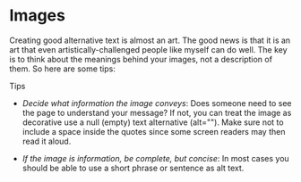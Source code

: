 # Images 

Creating good alternative text is almost an art. The good news is that it is an art that even artistically-challenged people like myself can do well. The key is to think about the meanings behind your images, not a description of them. So here are some tips:

Tips
* _Decide what information the image conveys_: Does someone need to see the page to understand your message? If not, you can treat the image as decorative use a null (empty) text alternative (alt=""). Make sure not to include a space inside the quotes since some screen readers may then read it aloud.

* _*If the image is information, be complete, but concise*_: In most cases you should be able to use a short phrase or sentence as alt text.
